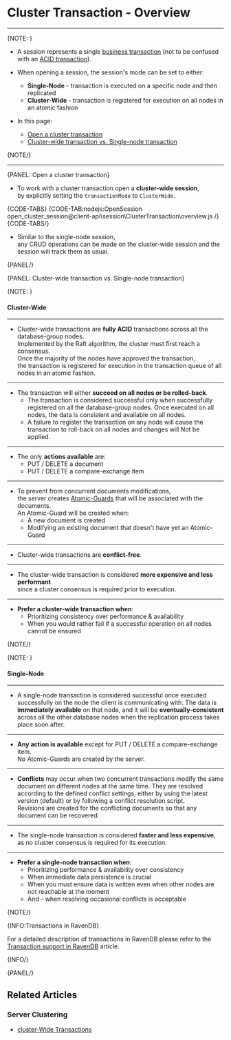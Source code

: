 # Cluster Transaction - Overview

---

{NOTE: }

* A session represents a single [business transaction](https://martinfowler.com/eaaCatalog/unitOfWork.html) 
  (not to be confused with an [ACID transaction](../../../client-api/faq/transaction-support)).

* When opening a session, the session's mode can be set to either:  
    * **Single-Node** - transaction is executed on a specific node and then replicated  
    * **Cluster-Wide** - transaction is registered for execution on all nodes in an atomic fashion  

* In this page:
    * [Open a cluster transaction](../../../client-api/session/cluster-transaction/overview#open-a-cluster-transaction)
    * [Cluster-wide transaction vs. Single-node transaction](../../../client-api/session/cluster-transaction/overview#cluster-wide-transaction-vs.-single-node-transaction)

{NOTE/}

---

{PANEL: Open a cluster transaction}

* To work with a cluster transaction open a **cluster-wide session**,  
  by explicitly setting the `transactionMode` to `ClusterWide`.

{CODE-TABS}
{CODE-TAB:nodejs:OpenSession open_cluster_session@client-api\session\ClusterTransaction\overview.js /}
{CODE-TABS/}

* Similar to the single-node session,  
  any CRUD operations can be made on the cluster-wide session and the session will track them as usual.

{PANEL/}

{PANEL: Cluster-wide transaction vs. Single-node transaction}

{NOTE: }
#### Cluster-Wide
---

* Cluster-wide transactions are **fully ACID** transactions across all the database-group nodes.  
  Implemented by the Raft algorithm, the cluster must first reach a consensus.  
  Once the majority of the nodes have approved the transaction,  
  the transaction is registered for execution in the transaction queue of all nodes in an atomic fashion.

---

* The transaction will either **succeed on all nodes or be rolled-back**.
    * The transaction is considered successful only when successfully registered on all the database-group nodes.
      Once executed on all nodes, the data is consistent and available on all nodes.
    * A failure to register the transaction on any node will cause the transaction to roll-back on all nodes and changes will Not be applied.

---

* The only **actions available** are:
    * PUT / DELETE a document
    * PUT / DELETE a compare-exchange item

---

* To prevent from concurrent documents modifications,  
  the server creates [Atomic-Guards](../../../client-api/session/cluster-transaction/atomic-guards) that will be associated with the documents.  
  An Atomic-Guard will be created when:
    * A new document is created
    * Modifying an existing document that doesn't have yet an Atomic-Guard

---

* Cluster-wide transactions are **conflict-free**.

---

* The cluster-wide transaction is considered **more expensive and less performant**  
  since a cluster consensus is required prior to execution.

---

* **Prefer a cluster-wide transaction when**:
    * Prioritizing consistency over performance & availability
    * When you would rather fail if a successful operation on all nodes cannot be ensured

{NOTE/}

{NOTE: }
#### Single-Node
---

* A single-node transaction is considered successful once executed successfully on the node the client is communicating with.
  The data is **immediately available** on that node, and it will be **eventually-consistent** across all the other database nodes when the replication process takes place soon after.

---

* **Any action is available** except for PUT / DELETE a compare-exchange item.  
  No Atomic-Guards are created by the server.

---

* **Conflicts** may occur when two concurrent transactions modify the same document on different nodes at the same time.
  They are resolved according to the defined conflict settings, either by using the latest version (default) or by following a conflict resolution script.  
  Revisions are created for the conflicting documents so that any document can be recovered.

---

* The single-node transaction is considered **faster and less expensive**,  
  as no cluster consensus is required for its execution.

---

* **Prefer a single-node transaction when**:
    * Prioritizing performance & availability over consistency
    * When immediate data persistence is crucial
    * When you must ensure data is written even when other nodes are not reachable at the moment
    * And - when resolving occasional conflicts is acceptable

{NOTE/}

{INFO:Transactions in RavenDB}

For a detailed description of transactions in RavenDB please refer to the [Transaction support in RavenDB](../../../client-api/faq/transaction-support) article.

{INFO/}

{PANEL/}

## Related Articles

### Server Clustering

- [cluster-Wide Transactions](../../../server/clustering/cluster-transactions)


